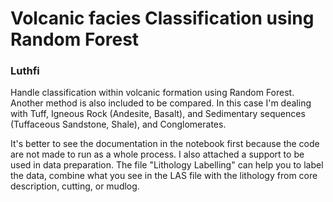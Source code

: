 # Volcanic facies Classification using Random Forest
### Luthfi

Handle classification within volcanic formation using Random Forest. Another method is also included to be compared. In this case I'm dealing with Tuff, Igneous Rock (Andesite, Basalt), and Sedimentary sequences (Tuffaceous Sandstone, Shale), and Conglomerates.

It's better to see the documentation in the notebook first because the code are not made to run as a whole process. I also attached a support to be used in data preparation. The file "Lithology Labelling" can help you to label the data, combine what you see in the LAS file with the lithology from core description, cutting, or mudlog.
